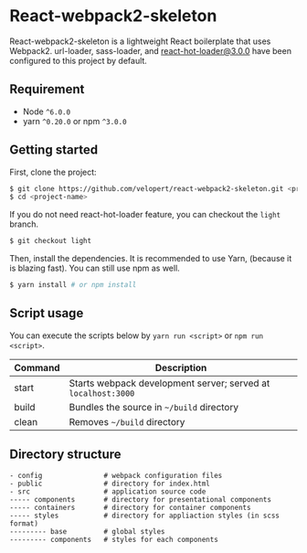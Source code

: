 # React-webpack2-skeleton

React-webpack2-skeleton is a lightweight React boilerplate that uses Webpack2. url-loader, sass-loader, and react-hot-loader@3.0.0 have been configured to this project by default.

## Requirement

- Node `^6.0.0`
- yarn `^0.20.0` or npm `^3.0.0` 

## Getting started

First, clone the project:

```bash
$ git clone https://github.com/velopert/react-webpack2-skeleton.git <project-name>
$ cd <project-name>
```

If you do not need react-hot-loader feature, you can checkout the `light` branch.
```bash
$ git checkout light
```

Then, install the dependencies. It is recommended to use Yarn, (because it is blazing fast). You can still use npm as well.

```bash
$ yarn install # or npm install
```

## Script usage

You can execute the scripts below by `yarn run <script>` or `npm run <script>`.

| Command | Description                                                   |
|---------|---------------------------------------------------------------|
| start   | Starts webpack development server; served at `localhost:3000` |
| build   | Bundles the source in `~/build` directory                     |
| clean   | Removes `~/build` directory                                   |

## Directory structure

```
- config               # webpack configuration files
- public               # directory for index.html
- src                  # application source code 
----- components       # directory for presentational components
----- containers       # directory for container components
----- styles           # directory for appliaction styles (in scss format)
--------- base         # global styles
--------- components   # styles for each components
```